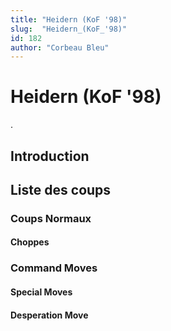 ```yaml
---
title: "Heidern (KoF '98)"
slug:  "Heidern_(KoF_'98)"
id: 182
author: "Corbeau Bleu"
---
```


# Heidern (KoF '98)

.

## Introduction

## Liste des coups

### Coups Normaux

#### Choppes

### Command Moves

#### Special Moves

#### Desperation Move
